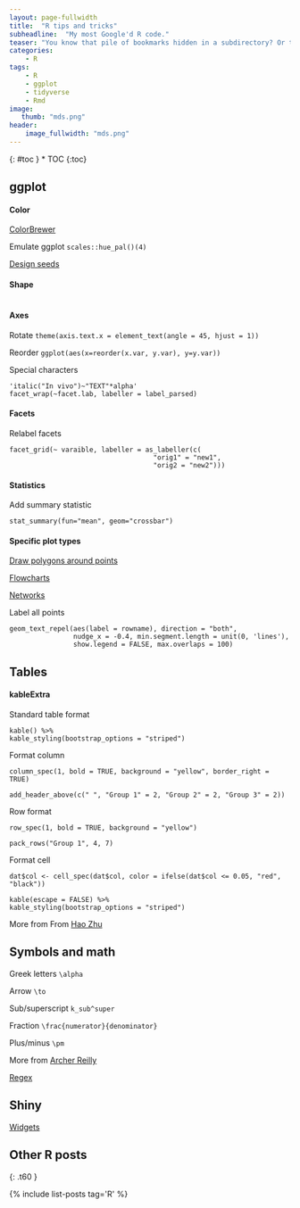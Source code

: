 ```yaml
---
layout: page-fullwidth
title:  "R tips and tricks"
subheadline:  "My most Google'd R code."
teaser: "You know that pile of bookmarks hidden in a subdirectory? Or those pages Google reminds you that you 'visited many times'? Here, I collect all my most Google'd R code in one place."
categories:
    - R
tags:
    - R
    - ggplot
    - tidyverse
    - Rmd
image:
   thumb: "mds.png"
header:
    image_fullwidth: "mds.png"
---
```

<div class="panel radius" markdown="1">
{: #toc }
*  TOC
{:toc}
</div>

## ggplot

#### Color

[ColorBrewer](https://colorbrewer2.org/)

Emulate ggplot `scales::hue_pal()(4)`

[Design seeds](https://www.design-seeds.com/)

#### Shape

<img class="t60" src="{{ site.urlimg }}ggplot2-shape-identity.png" alt="">

#### Axes

Rotate `theme(axis.text.x = element_text(angle = 45, hjust = 1))`

Reorder `ggplot(aes(x=reorder(x.var, y.var), y=y.var))`

Special characters 
```
'italic("In vivo")~"TEXT"*alpha'
facet_wrap(~facet.lab, labeller = label_parsed)
```

#### Facets

Relabel facets
```
facet_grid(~ varaible, labeller = as_labeller(c(
                                    "orig1" = "new1",
                                    "orig2 = "new2")))
```

#### Statistics

Add summary statistic
```
stat_summary(fun="mean", geom="crossbar")
```
               
#### Specific plot types

[Draw polygons around points](https://luisdva.github.io/rstats/Grouping-points/)

[Flowcharts](https://rich-iannone.github.io/DiagrammeR/graphs.html#node-edge-data-frames)

[Networks](https://rpubs.com/updragon/ggraph_tricks)

Label all points
```
geom_text_repel(aes(label = rowname), direction = "both",
                nudge_x = -0.4, min.segment.length = unit(0, 'lines'),
                show.legend = FALSE, max.overlaps = 100)
```

## Tables

#### kableExtra

Standard table format
```
kable() %>%
kable_styling(bootstrap_options = "striped")
```

Format column
```
column_spec(1, bold = TRUE, background = "yellow", border_right = TRUE)

add_header_above(c(" ", "Group 1" = 2, "Group 2" = 2, "Group 3" = 2))
```

Row format
```
row_spec(1, bold = TRUE, background = "yellow")

pack_rows("Group 1", 4, 7)
```

Format cell
```
dat$col <- cell_spec(dat$col, color = ifelse(dat$col <= 0.05, "red", "black"))

kable(escape = FALSE) %>%
kable_styling(bootstrap_options = "striped")
```

More from From [Hao Zhu](https://cran.r-project.org/web/packages/kableExtra/vignettes/awesome_table_in_html.html)

## Symbols and math

Greek letters `\alpha`

Arrow `\to`

Sub/superscript `k_sub^super`

Fraction `\frac{numerator}{denominator}`

Plus/minus `\pm`

More from [Archer Reilly](http://csrgxtu.github.io/2015/03/20/Writing-Mathematic-Fomulars-in-Markdown/)

[Regex](https://cheatography.com/davechild/cheat-sheets/regular-expressions/)

## Shiny

[Widgets](https://shiny.rstudio.com/tutorial/written-tutorial/lesson3/)

## Other R posts
{: .t60 }

{% include list-posts tag='R' %}